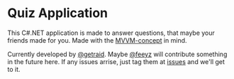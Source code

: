 # Quiz Application
This C#.NET application is made to answer questions, that maybe your friends made for you.
Made with the [MVVM-concept](https://de.wikipedia.org/wiki/Model_View_ViewModel) in mind.

Currently developed by [@getraid](https://github.com/getraid).
Maybe [@feeyz](https://github.com/Feeyz) will contribute something in the future here.
If any issues arrise, just tag them at [issues](https://github.com/getraid/QuizApplication/issues) and we'll get to it.
 
